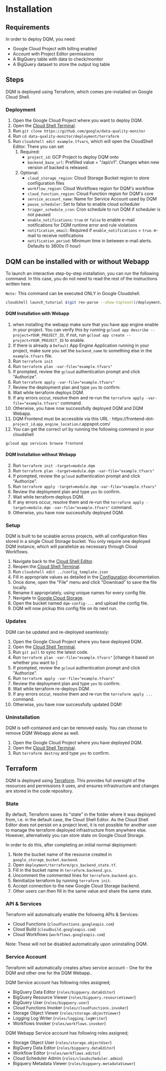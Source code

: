 # Installation

## Requirements

In order to deploy DQM, you need:

* Google Cloud Project with billing enabled
* Account with Project Editor permissions
* A BigQuery table with data to check/monitor
* A BigQuery dataset to store the output log table

## Steps

DQM is deployed using Terraform, which comes pre-installed on Google Cloud Shell.

### Deployment

1. Open the Google Cloud Project where you want to deploy DQM.
1. Open the [Cloud Shell Terminal](https://shell.cloud.google.com).
1. Run `git clone https://github.com/google/data-quality-monitor`
1. Run `cd data-quality-monitor/deployment/terraform`
1. Run `cloudshell edit example.tfvars`, which will open the CloudShell Editor.
   There you can set
    1. Required:
        * `project_id`: GCP Project to deploy DQM onto
        * `backend_base_url`: Prefilled value = "/api/v1". Changes when new version of backed is released.
    1. Optional:
        * `cloud_storage_region`: Cloud Storage Bucket region to store configuration files
        * `workflow_region`: Cloud Workflows region for DQM's workflow
        * `cloud_function_region`: Cloud Function region for DQM's core
        * `service_account_name`: Name for Service Account used by DQM
        * `pause_scheduler`: Set to false to enable cloud scheduler
        * `trigger_schedule_cron`: Cron schedule to run DQM if scheduler is not paused
        * `enable_notifications`: `true` or `false` to enable e-mail notifications for DQM runtime error and rule violations
        * `notification_email`: Required if `enable_notifications` = `true`. e-mail to receive notifications
        * `notification_period`: Minimum time in between e-mail alerts. Defaults to 3600s (1 hour)

## DQM can be installed with or without Webapp

To launch an interactive step-by-step installation, you can run the following command. In this case, you do not need to read the rest of the instructions written here.

`Note:` This command can be executed ONLY in Google Cloudshell.

```sh
cloudshell launch_tutorial $(git rev-parse --show-toplevel)/deployment/gc_interactive_tutorial.md
```

  #### DQM Installation with Webapp

1. when installing the webapp make sure that you have app engine enable in your project. You can verify this by running `gcloud app describe --project=YOUR_PROJECT_ID`, if not, run `gcloud app create --project=YOUR_PROJECT_ID` to enable.
1. If there is already a `Default` App Engine Application running in your project, make sure you set the `backend_name` to something else in the `example.tfvars` file.
1. Run `terraform init`
1. Run `terraform plan -var-file="example.tfvars"`
1. If prompted, review the `gcloud` authentication prompt and click "Authorize".
1. Run `terraform apply -var-file="example.tfvars"`
1. Review the deployment plan and type `yes` to confirm.
1. Wait while terraform deploys DQM.
1. If any errors occur, resolve them and re-run the `terraform apply -var-file="example.tfvars"` command.
1. Otherwise, you have now successfully deployed DQM and DQM Webapp.
1. DQM Frontend must be accessible via this URL : https://frontend-dot-`project_id`.`app_engine_location`.r.appspot.com/
1. You can get the correct url by running the following command in your cloudshell

```sh
gcloud app services browse frontend
```


  #### DQM Installation without Webapp

2. Run `terraform init -target=module.dqm`
3. Run `terraform plan -target=module.dqm -var-file="example.tfvars"`
4. If prompted, review the `gcloud` authentication prompt and click "Authorize".
5. Run `terraform apply -target=module.dqm -var-file="example.tfvars"`
6. Review the deployment plan and type `yes` to confirm.
7. Wait while terraform deploys DQM.
8. If any errors occur, resolve them and re-run the `terraform apply -target=module.dqm -var-file="example.tfvars"` command.
9. Otherwise, you have now successfully deployed DQM.

### Setup

DQM is built to be scalable across projects, with all configuration files stored in a single Cloud Storage bucket. You only require one deployed DQM instance, which will parallelize as necessary through Cloud Workflows.

1. Navigate back to the [Cloud Shell Editor](https://ide.cloud.google.com).
1. Reopen the [Cloud Shell Terminal](https://shell.cloud.google.com).
1. Run `cloudshell edit ../config_template.json`
1. Fill in appropriate values as detailed in the [Configuration](config.md) documentation.
1. Once done, open the "File" menu and click "Download" to save the file locally.
1. Rename it appropriately, using unique names for every config file.
1. Navigate to [Google Cloud Storage](https://cloud.google.com/storage).
1. Open the bucket named `dqm-config-...` and upload the config file.
1. DQM will now pickup this config file on its next run.

### Updates

DQM can be updated and re-deployed seamlessly:

1. Open the Google Cloud Project where you have deployed DQM.
1. Open the [Cloud Shell Terminal](https://shell.cloud.google.com).
1. Run `git pull` to sync the latest code.
1. Run `terraform plan -var-file="example.tfvars"` [change it based on whether you want to ]
1. If prompted, review the `gcloud` authentication prompt and click "Authorize".
1. Run `terraform apply -var-file="example.tfvars"`
1. Review the deployment plan and type `yes` to confirm.
1. Wait while terraform re-deploys DQM.
1. If any errors occur, resolve them and re-run the `terraform apply ...` command.
1. Otherwise, you have now successfully updated DQM!

### Uninstallation

DQM is self-contained and can be removed easily. You can choose to remove DQM Webapp alone as well.

1. Open the Google Cloud Project where you have deployed DQM.
1. Open the [Cloud Shell Terminal](https://shell.cloud.google.com).
1. Run `terraform destroy` and type `yes` to confirm.

## Terraform

DQM is deployed using [Terraform](https://developer.hashicorp.com/terraform/intro). This
provides full oversight of the resources and permissions it uses, and ensures infrastructure
and changes are stored in the code repository.

### State

By default, Terraform saves its "state" in the folder where it was deployed from, i.e. in the
default case, the Cloud Shell Editor. As the Cloud Shell Editor does not persist on a project
level, it is not possible for another user to manage the terraform deployed infrastructure from
anywhere else. However, alternatively you can store state on Google Cloud Storage.

In order to do this, after completing an initial normal deployment:

1. Note the bucket name of the resource created in `google_storage_bucket.backend`.
1. Open `deployment/terraform/gcs_backend_state.tf`.
1. Fill in the bucket name in `terraform.backend.gcs`.
1. Uncomment the commented lines for `terraform.backend.gcs`.
1. Reinitialize terraform by running `terraform init`.
1. Accept connection to the new Google Cloud Storage backend.
1. Other users can then fill in the same value and share the same state.

### API & Services

Terraform will automatically enable the following APIs & Services:

* Cloud Functions (`cloudfunctions.googleapis.com`)
* Cloud Build (`cloudbuild.googleapis.com`)
* Cloud Workflows (`workflows.googleapis.com`)

Note: These will not be disabled automatically upon uninstalling DQM.

### Service Account

Terraform will automatically creates a/two service account - One for the DQM and other one for the DQM Webapp..

DQM Service account has following roles assigned;
* BigQuery Data Editor (`roles/bigquery.dataEditor`)
* BigQuery Resource Viewer (`roles/bigquery.resourceViewer`)
* BigQuery User (`roles/bigquery.user`)
* Cloud Functions Invoker (`roles/cloudfunctions.invoker`)
* Storage Object Viewer (`roles/storage.objectViewer`)
* Logging Log Writer (`roles/logging.logWriter`)
* Workflows Invoker (`roles/workflows.invoker`)

DQM Webapp Service account has following roles assigned;
* Storage Object User (`roles/storage.objectUser`)
* BigQuery Data Editor (`roles/bigquery.dataEditor`)
* Workflow Editor (`rroles/workflows.editor`)
* Cloud Scheduler Admin (`roles/cloudscheduler.admin`)
* Bigquery Metadata Viewer (`roles/bigquery.metadataViewer`)

